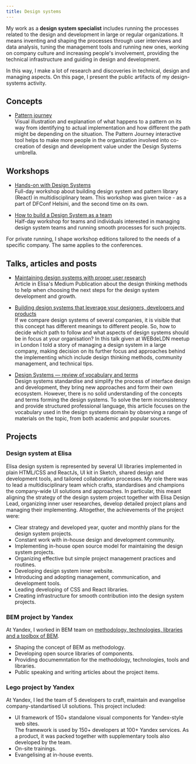 ```yaml
---
title: Design systems
---
```


My work as a **design system specialist** includes running the processes related to the design and development in large or
regular organizations. It means inventing and shaping the processes through user interviews and data analysis, tuning
the management tools and running new ones, working on company culture and increasing people's involvement, providing
the technical infrastructure and guiding in design and development.

In this way, I make a lot of research and discoveries in technical, design and managing aspects. On this page, I present
the public artifacts of my design-systems activity.

## Concepts

* [Pattern journey](/design-systems/pattern-journey/)<br/>
  Visual illustration and explanation of what happens to a pattern on its way from identifying to actual implementation
  and how different the path might be depending on the situation. The Pattern Journey interactive tool helps to make
  more people in the organization involved into co-creation of design and development value under the Design Systems
  umbrella.

## Workshops

* [Hands-on with Design Systems](/design-systems/hands-on-workshop/)<br/>
Full-day workshop about building design system and pattern library (React) in multidisciplinary team. This workshop was
given twice - as a part of DFConf Helsini, and the second time on its own.

* [How to build a Design System as a team](/design-systems/team-process-workshop/)<br/>
Half-day workshop for teams and individuals interested in managing design system teams and running smooth processes for
such projects.

For private running, I shape workshop editions tailored to the needs of a specific company. The same applies to
the conferences.

## Talks, articles and posts

* [Maintaining design systems with proper user
  research](https://medium.com/elisa-design/maintaining-design-systems-with-user-research-3ba5feafc336)<br/>
  Article in Elisa's Medium Publication about the design thinking methods to help when choosing the next steps for the
  design system development and growth.

* [Building design systems that leverage your designers, developers and
  products](http://varya.me/design-systems-thinking/)<br/>
If we compare design systems of several companies, it is visible that this concept has different meanings to different
people. So, how to decide which path to follow and what aspects of design systems should be in focus at your
organisation? In this talk given at WEBdeLDN meetup in London I told a story of managing a design system in a large
company, making decision on its further focus and approaches behind the implementing which include design thinking
methods, community management, and technical tips.

* [Design Systems — review of vocabulary and terms](/blog/design-systems-review/)<br/>
Design systems standardise and simplify the process of interface design and development, they bring new
approaches and form their own ecosystem. However, there is no solid understanding of the concepts and terms forming
the design systems. To solve the term inconsistency and provide structured professional language, this article
focuses on the vocabulary used in the design systems domain by observing a range of materials on the topic, from
both academic and popular sources.

## Projects

### Design system at Elisa

Elisa design system is represented by several UI libraries implemented in plain HTML/CSS and ReactJs, UI kit in
Sketch, shared design and development tools, and tailored collaboration processes. My role there was to lead a
multidisciplinary team which crafts, standardises and champions the company-wide UI solutions and approaches. In
particular, this meant aligning the strategy of the design system project together with Elisa Design Lead, organizing
inner user researches, develop detailed project plans and managing their implementing. Altogether, the achievements of
the project were:

* Clear strategy and developed year, quoter and monthly plans for the design system projects.
* Constant work with in-house design and development community.
* Implementing in-house open source model for maintaining the design system projects.
* Organizing effective but simple project management practices and routines.
* Developing design system inner website.
* Introducing and adopting management, communication, and development tools.
* Leading developing of CSS and React libraries.
* Creating infrastructure for smooth contribution into the design system projects.

### BEM project by Yandex

At Yandex, I worked in BEM team on [methodology, technologies, libraries and a toolbox of BEM](https://en.bem.info/).

* Shaping the concept of BEM as methodology.
* Developing open source libraries of components.
* Providing documemntation for the methodology, technologies, tools and libraries.
* Public speaking and writing articles about the project items.

### Lego project by Yandex

At Yandex, I led the team of 5 developers to craft, maintain and evangelise company-standartised UI solutions. This
project included:

* UI framework of 150+ standalone visual components for Yandex-style web sites.<br/>
  The framework is used by 150+ developers at 100+ Yandex services. As a product, it was packed together with
  supplementary tools also developed by the team.
* On-site trainings.
* Evangelising at in-house events.
